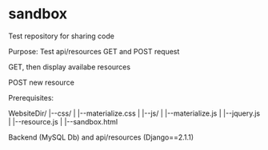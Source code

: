 # sandbox
Test repository for sharing code

Purpose: Test api/resources GET and POST request

  GET, then display availabe resources 

  POST new resource

Prerequisites:

  WebsiteDir/
  |--css/
  |  |--materialize.css
  |
  |--js/
  |  |--materialize.js
  |  |--jquery.js
  |  |--resource.js
  |
  |--sandbox.html


  Backend (MySQL Db) and api/resources (Django==2.1.1) 
